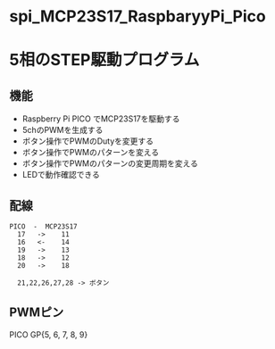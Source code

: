﻿# spi_MCP23S17_RaspbaryyPi_Pico

# 5相のSTEP駆動プログラム

## 機能
 - Raspberry Pi PICO でMCP23S17を駆動する
 - 5chのPWMを生成する
 - ボタン操作でPWMのDutyを変更する
 - ボタン操作でPWMのパターンを変える
 - ボタン操作でPWMのパターンの変更周期を変える
 - LEDで動作確認できる

## 配線
```
PICO  -  MCP23S17
  17   ->    11
  16   <-    14
  19   ->    13
  18   ->    12
  20   ->    18

  21,22,26,27,28 -> ボタン
```

## PWMピン
  PICO GP{5, 6, 7, 8, 9}
